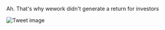 Ah. That's why wework didn't generate a return for investors


![Tweet image](/assets/crosspoast/Fn7VFA1aQAEyTiT.jpg)

